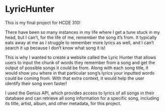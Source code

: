 # LyricHunter
This is my final project for HCDE 310!


There have been so many instances in my life where I get a tune stuck in my head, but I can’t, for the life of me, remember the song it’s from. It typically eats away at me as I struggle to remember more lyrics as well, and I can’t search it up because I don’t know what song it is! 

This is why I wanted to create a website called the Lyric Hunter that allows users to input the chunk of words they remember from a song and get the output of possible songs it could be from. Along with each song title, it would show you where in that particular song’s lyrics your inputted words could be coming from. With that extra context, it would help the user identify their song even faster!

I used the Genius API, which provides access to lyrics of all songs in their database and can retrieve all song information for a specific song, including its title, artist, album, and other metadata, for this project.
